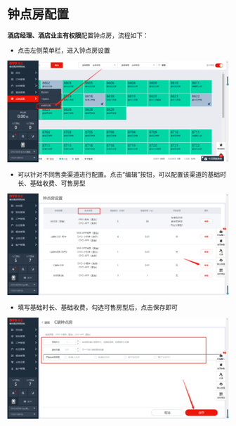 # 钟点房配置

**酒店经理、酒店业主有权限**配置钟点房，流程如下：

* 点击左侧菜单栏，进入钟点房设置

![](../../.gitbook/assets/image%20%28887%29.png)

* 可以针对不同售卖渠道进行配置。点击“编辑”按钮，可以配置该渠道的基础时长、基础收费、可售房型

![](../../.gitbook/assets/image%20%28145%29.png)

* 填写基础时长、基础收费，勾选可售房型后，点击保存即可

![](../../.gitbook/assets/image%20%28223%29.png)

